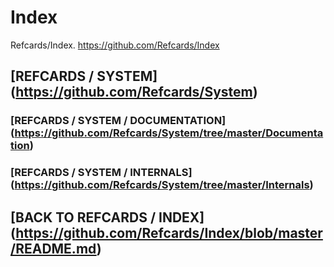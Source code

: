 # Index
Refcards/Index. https://github.com/Refcards/Index

## [REFCARDS / SYSTEM] (https://github.com/Refcards/System)
### [REFCARDS / SYSTEM / DOCUMENTATION] (https://github.com/Refcards/System/tree/master/Documentation)
### [REFCARDS / SYSTEM / INTERNALS] (https://github.com/Refcards/System/tree/master/Internals)

## [BACK TO REFCARDS / INDEX] (https://github.com/Refcards/Index/blob/master/README.md)

